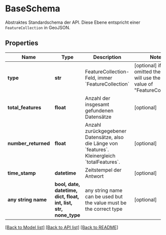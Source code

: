 # BaseSchema

Abstraktes Standardschema der API. Diese Ebene entspricht einer `FeatureCollection` in GeoJSON.

## Properties
Name | Type | Description | Notes
------------ | ------------- | ------------- | -------------
**type** | **str** | FeatureCollection-Feld, immer &#x60;FeatureCollection&#x60; | [optional]  if omitted the server will use the default value of "FeatureCollection"
**total_features** | **float** | Anzahl der insgesamt gefundenen Datensätze | [optional] 
**number_returned** | **float** | Anzahl zurückgegebener Datensätze, also die Länge von &#x60;features&#x60;. Kleinergleich &#x60;totalFeatures&#x60;. | [optional] 
**time_stamp** | **datetime** | Zeitstempel der Antwort | [optional] 
**any string name** | **bool, date, datetime, dict, float, int, list, str, none_type** | any string name can be used but the value must be the correct type | [optional]

[[Back to Model list]](../README.md#documentation-for-models) [[Back to API list]](../README.md#documentation-for-api-endpoints) [[Back to README]](../README.md)



